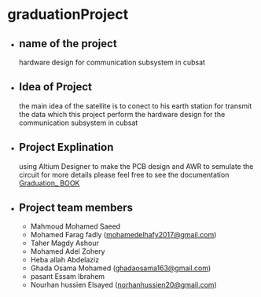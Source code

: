 # graduationProject

-  ## name of the project 

     hardware design for communication subsystem in cubsat 
     
-  ## Idea of Project

      the main idea of the satellite is to conect to his earth station for transmit the data which 
      this project perform the hardware design for the communication subsystem in cubsat 
      
-  ## Project Explination
     
     using Altium Designer to make the PCB design and AWR to semulate the circuit for more details please feel free to see the documentation [Graduation_ BOOK](../main/Graduation_%20BOOK.pdf)

-  ## Project team members 

    - Mahmoud Mohamed Saeed 
    - Mohamed Farag fadly (mohamedelhafy2017@gmail.com)
    - Taher Magdy Ashour 
    - Mohamed Adel Zohery
    - Heba allah Abdelaziz
    - Ghada Osama Mohamed (ghadaosama163@gmail.com)
    - pasant Essam Ibrahem
    - Nourhan hussien Elsayed (norhanhussien20@gmail.com)
